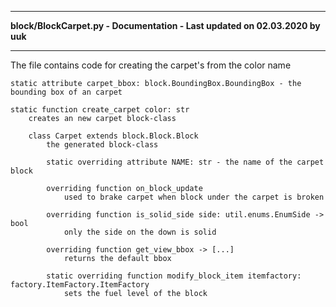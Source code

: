 ----

**block/BlockCarpet.py - Documentation - Last updated on 02.03.2020 by uuk**

----

The file contains code for creating the carpet's from the color name


    static attribute carpet_bbox: block.BoundingBox.BoundingBox - the bounding box of an carpet
    
    static function create_carpet color: str
        creates an new carpet block-class
        
        class Carpet extends block.Block.Block
            the generated block-class
            
            static overriding attribute NAME: str - the name of the carpet block
            
            overriding function on_block_update
                used to brake carpet when block under the carpet is broken
                
            overriding function is_solid_side side: util.enums.EnumSide -> bool
                only the side on the down is solid
                
            overriding function get_view_bbox -> [...]
                returns the default bbox
                
            static overriding function modify_block_item itemfactory: factory.ItemFactory.ItemFactory
                sets the fuel level of the block